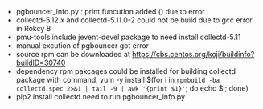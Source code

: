 - pgbouncer_info.py : print funcution added () due to error
- collectd-5.12.x and collectd-5.11.0-2 could not be build due to gcc error in Rokcy 8
- pmu-tools include jevent-devel package to need install collectd-5.11
- manual excution of pgbouncer got error
- source rpm can be downloaded at https://cbs.centos.org/koji/buildinfo?buildID=30740
- dependency rpm pakcages could be installed for building collectd package with command, yum -y install $(for i in `rpmbuild -ba collectd.spec 2>&1 | tail -9 | awk '{print $1}'`; do echo $i; done)
- pip2 install collectd need to run pgbouncer_info.py
